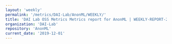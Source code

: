 ```yaml
---
layout: 'weekly'
permalink: '/metrics/DAI-Lab/AnonML/WEEKLY/'
title: 'DAI Lab OSS Metrics Metrics report for AnonML | WEEKLY-REPORT-2019-12-01'
organization: 'DAI-Lab'
repository: 'AnonML'
current_date: '2019-12-01'
---
```

